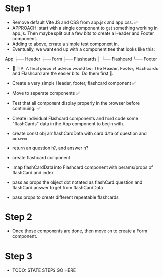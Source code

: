 # Step 1

- Remove default Vite JS and CSS from app.jsx and app.css. ✅
- APPROACH: start with a single component to get something working in app.js. Then maybe split out a few bits to create a Header and Footer component.
- Adding to above, create a simple test component in.
- Eventually, we want end up with a component tree that looks like this:

App
├── Header 
├── Form
├── Flashcards
│ └── Flashcard
└── Footer

- 🚨 TIP: A final piece of advice would be: The Header, Footer, Flashcards and Flashcard are the easier bits. Do them first 🙂.

- Create a very simple Header, footer, flashcard component ✅
- Move to seperate components ✅
- Test that all component display properly in the browser before continuing. ✅
- Create individual Flashcard components and hard code some "flashCards" data in the App component to begin with.
 - create const obj arr flashCardData with card data of question and answer
 - return an question h?, and answer h?
 - create flashcard component
 - .map flashCardData into Flashcard component with perams/props of flashCard and index
 - pass as props the object dot notated as flashCard.question and flashCard.answer to get from flashCardData
- pass props to create different repeatable flashcards

# Step 2

- Once those components are done, then move on to create a Form component.

# Step 3

- TODO: STATE STEPS GO HERE
